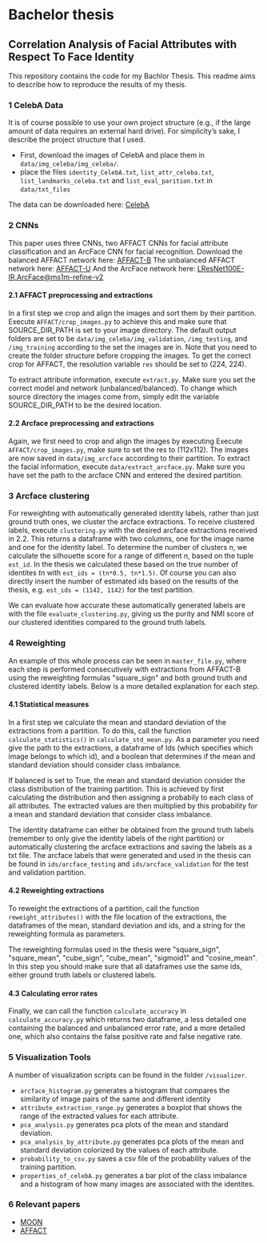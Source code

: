# Bachelor thesis
## Correlation Analysis of Facial Attributes with Respect To Face Identity

This repository contains the code for my Bachlor Thesis. This readme aims to describe how to reproduce the results of my thesis.

### 1 CelebA Data
It is of course possible to use your own project structure (e.g., if the large amount of data requires an external hard drive).
For simplicity’s sake, I describe the project structure that I used.

* First, download the images of CelebA and place them in `data/img_celeba/img_celeba/`.
* place the files `identity_CelebA.txt`, `list_attr_celeba.txt`, `list_landmarks_celeba.txt` and `list_eval_parition.txt` in `data/txt_files`

The data can be downloaded here: [CelebA](http://mmlab.ie.cuhk.edu.hk/projects/CelebA.html)

### 2 CNNs
This paper uses three CNNs, two AFFACT CNNs for facial attribute classification and an ArcFace CNN for facial recognition.
Download the balanced AFFACT network here: [AFFACT-B](https://seafile.ifi.uzh.ch/d/58644ee482d34425b5a1/)
The unbalanced AFFACT network here: [AFFACT-U](https://seafile.ifi.uzh.ch/d/e3b27cd497c34639b082/)
And the ArcFace network here: [LResNet100E-IR,ArcFace@ms1m-refine-v2](https://github.com/deepinsight/insightface/wiki/Model-Zoo)

#### 2.1 AFFACT preprocessing and extractions
In a first step we crop and align the images and sort them by their partition.
Execute `AFFACT/crop_images.py` to achieve this and make sure that SOURCE_DIR_PATH is set to your image directory.
The default output folders are set to be `data/img_celeba/img_validation`, `/img_testing`, and `/img_training` according to the set the images are in.
Note that you need to create the folder structure before cropping the images.
To get the correct crop for AFFACT, the resolution variable `res` should be set to (224, 224).

To extract attribute information, execute `extract.py`. Make sure you set the correct model and network (unbalanced/balanced).
To change which source directory the images come from, simply edit the variable SOURCE_DIR_PATH to be the desired location.

#### 2.2 Arcface preprocessing and extractions
Again, we first need to crop and align the images by executing Execute `AFFACT/crop_images.py`, make sure to set the res to (112x112).
The images are now saved in `data/img_arcface` according to their partition.
To extract the facial information, execute `data/extract_arcface.py`. Make sure you have set the path to the arcface CNN and entered the desired partition. 

### 3 Arcface clustering
For reweighting with automatically generated identity labels, rather than just ground truth ones, we cluster the arcface extractions.
To receive clustered labels, execute `clustering.py` with the desired arcface extractions received in 2.2.
This returns a dataframe with two columns, one for the image name and one for the identity label.
To determine the number of clusters _n_, we calculate the silhouette score for a range of different _n_, based on the tuple `est_id`.
In the thesis we calculated these based on the true number of identites _tn_ with `est_ids = (tn*0.5, tn*1.5)`.
Of course you can also directly insert the number of estimated ids based on the results of the thesis, e.g. `est_ids = (1142, 1142)` for the test partition.


We can evaluate how accurate these automatically generated labels are with the file `evaluate_clustering.py`,
giving us the purity and NMI score of our clustered identities compared to the ground truth labels.

### 4 Reweighting
An example of this whole process can be seen in `master_file.py`, where each step is performed consecutively with extractions
from AFFACT-B using the reweighting formulas "square_sign" and both ground truth and clustered identity labels.
Below is a more detailed explanation for each step.

#### 4.1 Statistical measures
In a first step we calculate the mean and standard deviation of the extractions from a partition.
To do this, call the function `calculate_statistics()` in `calculate_std_mean.py`.
As a parameter you need give the path to the extractions, a dataframe of Ids (which specifies which image belongs to which id),
and a boolean that determines if the mean and standard deviation should consider class imbalance.

If balanced is set to True, the mean and standard deviation consider the class distribution of the training partition.
This is achieved by first calculating the distribution and then assigning a probabily to each class of all attributes.
The extracted values are then multiplied by this probability for a mean and standard deviation that consider class imbalance.

The identity dataframe can either be obtained from the ground truth labels (remember to only give the identity labels of the right partition)
or automatically clustering the arcface extractions and saving the labels as a txt file.
The arcface labels that were generated and used in the thesis can be found in  `ids/arcface_testing` and `ids/arcface_validation` for the test and validation partition.

#### 4.2 Reweighting extractions
To reweight the extractions of a partition, call the function `reweight_attributes()`
with the file location of the extractions, the dataframes of the mean, standard deviation and ids, and a string for the reweighting formula as parameters.

The reweighting formulas used in the thesis were "square_sign", "square_mean", "cube_sign", "cube_mean", "sigmoid1" and "cosine_mean".
In this step you should make sure that all dataframes use the same ids, either ground truth labels or clustered labels.

#### 4.3 Calculating error rates
Finally, we can call the function `calculate_accuracy` in `calculate_accuracy.py` which returns two dataframe, a less detailed one containing the balanced
and unbalanced error rate, and a more detailed one, which also contains the false positive rate and false negative rate.

### 5 Visualization Tools
A number of visualization scripts can be found in the folder `/visualizer`.

* `arcface_histogram.py` generates a histogram that compares the similarity of image pairs of the same and different identity
* `attribute_extraction_range.py` generates a boxplot that shows the range of the extracted values for each attribute.
* `pca_analysis.py` generates pca plots of the mean and standard deviation.
* `pca_analysis_by_attribute.py` generates pca plots  of the mean and standard deviation colorized by the values of each attribute.
* `probability_to_csv.py` saves a csv file of the probability values of the training partition.
* `properties_of_celebA.py` generates a bar plot of the class imbalance and a histogram of how many images are associated with the identites.

### 6 Relevant papers

* [MOON](http://arxiv.org/abs/1603.07027)
* [AFFACT](http://arxiv.org/abs/1611.06158)


 
